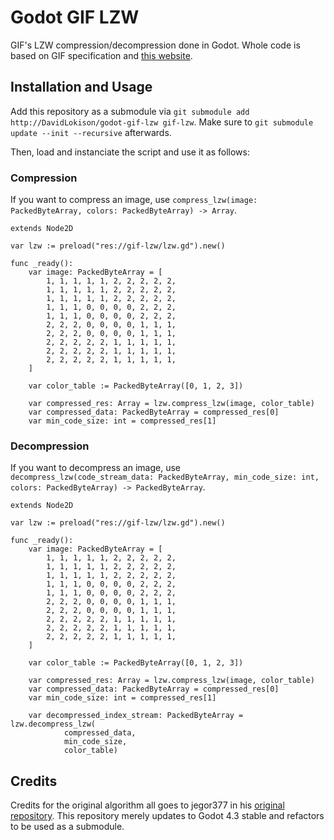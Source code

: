 # Godot GIF LZW
GIF's LZW compression/decompression done in Godot. Whole code is based on GIF specification and [this website](http://www.matthewflickinger.com/lab/whatsinagif/bits_and_bytes.asp).

## Installation and Usage
Add this repository as a submodule via `git submodule add http://DavidLokison/godot-gif-lzw gif-lzw`. Make sure to `git submodule update --init --recursive` afterwards.

Then, load and instanciate the script and use it as follows:

### Compression
If you want to compress an image, use `compress_lzw(image: PackedByteArray, colors: PackedByteArray) -> Array`.

```gdscript
extends Node2D

var lzw := preload("res://gif-lzw/lzw.gd").new()

func _ready():
    var image: PackedByteArray = [
        1, 1, 1, 1, 1, 2, 2, 2, 2, 2,
        1, 1, 1, 1, 1, 2, 2, 2, 2, 2,
        1, 1, 1, 1, 1, 2, 2, 2, 2, 2,
        1, 1, 1, 0, 0, 0, 0, 2, 2, 2,
        1, 1, 1, 0, 0, 0, 0, 2, 2, 2,
        2, 2, 2, 0, 0, 0, 0, 1, 1, 1,
        2, 2, 2, 0, 0, 0, 0, 1, 1, 1,
        2, 2, 2, 2, 2, 1, 1, 1, 1, 1,
        2, 2, 2, 2, 2, 1, 1, 1, 1, 1,
        2, 2, 2, 2, 2, 1, 1, 1, 1, 1,
    ]

    var color_table := PackedByteArray([0, 1, 2, 3])

    var compressed_res: Array = lzw.compress_lzw(image, color_table)
    var compressed_data: PackedByteArray = compressed_res[0]
    var min_code_size: int = compressed_res[1]
```

### Decompression
If you want to decompress an image, use `decompress_lzw(code_stream_data: PackedByteArray, min_code_size: int, colors: PackedByteArray) -> PackedByteArray`.

```gdscript
extends Node2D

var lzw := preload("res://gif-lzw/lzw.gd").new()

func _ready():
    var image: PackedByteArray = [
        1, 1, 1, 1, 1, 2, 2, 2, 2, 2,
        1, 1, 1, 1, 1, 2, 2, 2, 2, 2,
        1, 1, 1, 1, 1, 2, 2, 2, 2, 2,
        1, 1, 1, 0, 0, 0, 0, 2, 2, 2,
        1, 1, 1, 0, 0, 0, 0, 2, 2, 2,
        2, 2, 2, 0, 0, 0, 0, 1, 1, 1,
        2, 2, 2, 0, 0, 0, 0, 1, 1, 1,
        2, 2, 2, 2, 2, 1, 1, 1, 1, 1,
        2, 2, 2, 2, 2, 1, 1, 1, 1, 1,
        2, 2, 2, 2, 2, 1, 1, 1, 1, 1,
    ]

    var color_table := PackedByteArray([0, 1, 2, 3])

    var compressed_res: Array = lzw.compress_lzw(image, color_table)
    var compressed_data: PackedByteArray = compressed_res[0]
    var min_code_size: int = compressed_res[1]

    var decompressed_index_stream: PackedByteArray = lzw.decompress_lzw(
            compressed_data,
            min_code_size,
            color_table)
```

## Credits
Credits for the original algorithm all goes to jegor377 in his [original repository](https://github.com/jegor377/godot-gif-lzw). This repository merely updates to Godot 4.3 stable and refactors to be used as a submodule.
